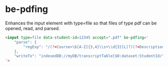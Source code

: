 # be-pdfing

Enhances the input element with type=file so that files of type pdf can be opened, read, and parsed.

```html
<input type=file data-student-id=12345 accept=".pdf" be-pdfing='
    "parse": {
        "regExp": "/(?<Course>\b[A-Z]{3,4}\\s+\\d{3}[L]?)(?<Description>.*?)(?<Grade>\\s[A-F][+-]?\\s)/g"
    },
    "writeTo": "indexedDB://myDB/transcriptTable[$0:dataset:StudentId/"
'>
```